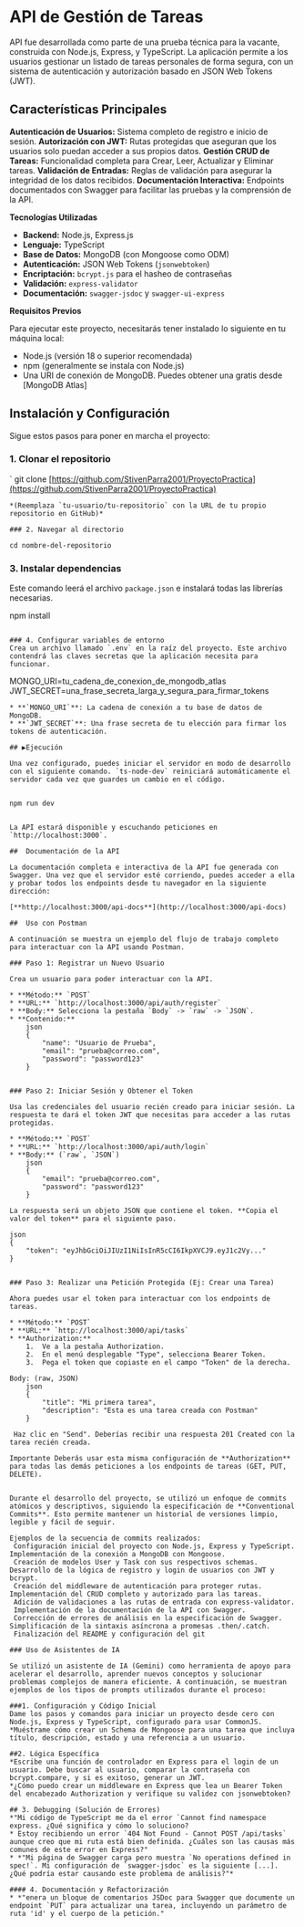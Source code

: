 # API de Gestión de Tareas 

API fue desarrollada como parte de una prueba técnica para la vacante, construida con Node.js, Express, y TypeScript. La aplicación permite a los usuarios gestionar un listado de tareas personales de forma segura, con un sistema de autenticación y autorización basado en JSON Web Tokens (JWT).

## Características Principales

**Autenticación de Usuarios:** Sistema completo de registro e inicio de sesión.
**Autorización con JWT:** Rutas protegidas que aseguran que los usuarios solo puedan acceder a sus propios datos.
**Gestión CRUD de Tareas:** Funcionalidad completa para Crear, Leer, Actualizar y Eliminar tareas.
**Validación de Entradas:** Reglas de validación para asegurar la integridad de los datos recibidos.
**Documentación Interactiva:** Endpoints documentados con Swagger para facilitar las pruebas y la comprensión de la API.

**Tecnologías Utilizadas**

* **Backend:** Node.js, Express.js
* **Lenguaje:** TypeScript
* **Base de Datos:** MongoDB (con Mongoose como ODM)
* **Autenticación:** JSON Web Tokens (`jsonwebtoken`)
* **Encriptación:** `bcrypt.js` para el hasheo de contraseñas
* **Validación:** `express-validator`
* **Documentación:** `swagger-jsdoc` y `swagger-ui-express`

**Requisitos Previos**

Para ejecutar este proyecto, necesitarás tener instalado lo siguiente en tu máquina local:

* Node.js (versión 18 o superior recomendada)
* npm (generalmente se instala con Node.js)
* Una URI de conexión de MongoDB. Puedes obtener una gratis desde [MongoDB Atlas]

##  Instalación y Configuración

Sigue estos pasos para poner en marcha el proyecto:

### 1. Clonar el repositorio
`
git clone [https://github.com/StivenParra2001/ProyectoPractica](https://github.com/StivenParra2001/ProyectoPractica)
```
*(Reemplaza `tu-usuario/tu-repositorio` con la URL de tu propio repositorio en GitHub)*

### 2. Navegar al directorio

cd nombre-del-repositorio
```

### 3. Instalar dependencias
Este comando leerá el archivo `package.json` e instalará todas las librerías necesarias.

npm install
```

### 4. Configurar variables de entorno
Crea un archivo llamado `.env` en la raíz del proyecto. Este archivo contendrá las claves secretas que la aplicación necesita para funcionar.
```
MONGO_URI=tu_cadena_de_conexion_de_mongodb_atlas
JWT_SECRET=una_frase_secreta_larga_y_segura_para_firmar_tokens
```
* **`MONGO_URI`**: La cadena de conexión a tu base de datos de MongoDB.
* **`JWT_SECRET`**: Una frase secreta de tu elección para firmar los tokens de autenticación.

## ▶Ejecución

Una vez configurado, puedes iniciar el servidor en modo de desarrollo con el siguiente comando. `ts-node-dev` reiniciará automáticamente el servidor cada vez que guardes un cambio en el código.


npm run dev


La API estará disponible y escuchando peticiones en `http://localhost:3000`.

##  Documentación de la API

La documentación completa e interactiva de la API fue generada con Swagger. Una vez que el servidor esté corriendo, puedes acceder a ella y probar todos los endpoints desde tu navegador en la siguiente dirección:

[**http://localhost:3000/api-docs**](http://localhost:3000/api-docs)

##  Uso con Postman

A continuación se muestra un ejemplo del flujo de trabajo completo para interactuar con la API usando Postman.

### Paso 1: Registrar un Nuevo Usuario

Crea un usuario para poder interactuar con la API.

* **Método:** `POST`
* **URL:** `http://localhost:3000/api/auth/register`
* **Body:** Selecciona la pestaña `Body` -> `raw` -> `JSON`.
* **Contenido:**
    json
    {
        "name": "Usuario de Prueba",
        "email": "prueba@correo.com",
        "password": "password123"
    }
    

### Paso 2: Iniciar Sesión y Obtener el Token

Usa las credenciales del usuario recién creado para iniciar sesión. La respuesta te dará el token JWT que necesitas para acceder a las rutas protegidas.

* **Método:** `POST`
* **URL:** `http://localhost:3000/api/auth/login`
* **Body:** (`raw`, `JSON`)
    json
    {
        "email": "prueba@correo.com",
        "password": "password123"
    }
    
La respuesta será un objeto JSON que contiene el token. **Copia el valor del token** para el siguiente paso.

json
{
    "token": "eyJhbGciOiJIUzI1NiIsInR5cCI6IkpXVCJ9.eyJ1c2Vy..."
}


### Paso 3: Realizar una Petición Protegida (Ej: Crear una Tarea)

Ahora puedes usar el token para interactuar con los endpoints de tareas.

* **Método:** `POST`
* **URL:** `http://localhost:3000/api/tasks`
* **Authorization:**
    1.  Ve a la pestaña Authorization.
    2.  En el menú desplegable "Type", selecciona Bearer Token.
    3.  Pega el token que copiaste en el campo "Token" de la derecha.
        
Body: (raw, JSON)
    json
    {
        "title": "Mi primera tarea",
        "description": "Esta es una tarea creada con Postman"
    }
    
 Haz clic en "Send". Deberías recibir una respuesta 201 Created con la tarea recién creada.

Importante Deberás usar esta misma configuración de **Authorization** para todas las demás peticiones a los endpoints de tareas (GET, PUT, DELETE).


Durante el desarrollo del proyecto, se utilizó un enfoque de commits atómicos y descriptivos, siguiendo la especificación de **Conventional Commits**. Esto permite mantener un historial de versiones limpio, legible y fácil de seguir.

Ejemplos de la secuencia de commits realizados:
 Configuración inicial del proyecto con Node.js, Express y TypeScript.
Implementación de la conexión a MongoDB con Mongoose.
 Creación de modelos User y Task con sus respectivos schemas.
Desarrollo de la lógica de registro y login de usuarios con JWT y bcrypt.
 Creación del middleware de autenticación para proteger rutas.
Implementación del CRUD completo y autorizado para las tareas.
 Adición de validaciones a las rutas de entrada con express-validator.
 Implementación de la documentación de la API con Swagger.
 Corrección de errores de análisis en la especificación de Swagger.
Simplificación de la sintaxis asíncrona a promesas .then/.catch.
 Finalización del README y configuración del git

### Uso de Asistentes de IA

Se utilizó un asistente de IA (Gemini) como herramienta de apoyo para acelerar el desarrollo, aprender nuevos conceptos y solucionar problemas complejos de manera eficiente. A continuación, se muestran ejemplos de los tipos de prompts utilizados durante el proceso:

###1. Configuración y Código Inicial
Dame los pasos y comandos para iniciar un proyecto desde cero con Node.js, Express y TypeScript, configurado para usar CommonJS.
*Muéstrame cómo crear un Schema de Mongoose para una tarea que incluya título, descripción, estado y una referencia a un usuario.

##2. Lógica Específica
*Escribe una función de controlador en Express para el login de un usuario. Debe buscar al usuario, comparar la contraseña con bcrypt.compare, y si es exitoso, generar un JWT.
*¿Cómo puedo crear un middleware en Express que lea un Bearer Token del encabezado Authorization y verifique su validez con jsonwebtoken?

## 3. Debugging (Solución de Errores)
*"Mi código de TypeScript me da el error `Cannot find namespace express. ¿Qué significa y cómo lo soluciono?
* Estoy recibiendo un error `404 Not Found - Cannot POST /api/tasks` aunque creo que mi ruta está bien definida. ¿Cuáles son las causas más comunes de este error en Express?"
* *"Mi página de Swagger carga pero muestra `No operations defined in spec!`. Mi configuración de `swagger-jsdoc` es la siguiente [...]. ¿Qué podría estar causando este problema de análisis?"*

#### 4. Documentación y Refactorización
* *"enera un bloque de comentarios JSDoc para Swagger que documente un endpoint `PUT` para actualizar una tarea, incluyendo un parámetro de ruta 'id' y el cuerpo de la petición."
